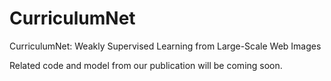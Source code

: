 # CurriculumNet
CurriculumNet: Weakly Supervised Learning from Large-Scale Web Images

Related code and model from our publication will be coming soon.
